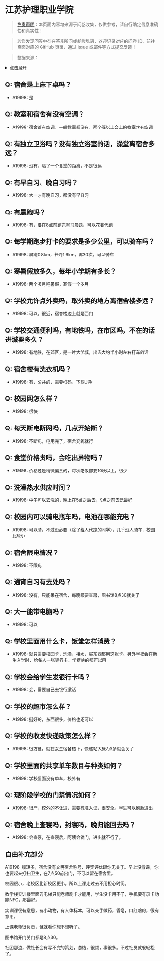 # 江苏护理职业学院

> [免责声明](https://colleges.chat/#_3)：本页面内容均来源于问卷收集，仅供参考，请自行确定信息准确性和真实性！

> 若您发现回答中存在答非所问或胡言乱语，欢迎记录对应的问卷 ID，前往页面对应的 GitHub 页面，通过 issue 或邮件等方式提交反馈！

> 数据来源：

<details><summary>点击展开</summary>
<ul>
<li>A19198: 匿名 (2023 年 06 月)</li>
</ul>
</details>

## Q: 宿舍是上床下桌吗？

- A19198: 是

## Q: 教室和宿舍有没有空调？

- A19198: 宿舍都有空调，一般教室都没有，两个班以上合上的教室才有空调

## Q: 有独立卫浴吗？没有独立浴室的话，澡堂离宿舍多远？

- A19198: 没有，隔了一个食堂的距离，不是很远

## Q: 有早自习、晚自习吗？

- A19198: 大一才有晚自习，都没有早自习

## Q: 有晨跑吗？

- A19198: 有，要在8点前跑完宥马晨跑，可以花钱代跑

## Q: 每学期跑步打卡的要求是多少公里，可以骑车吗？

- A19198: 晨跑0.8km，长跑1.6km，都30次。可以骑车

## Q: 寒暑假放多久，每年小学期有多长？

- A19198: 两个多月吧暑假，寒假一个多月

## Q: 学校允许点外卖吗，取外卖的地方离宿舍楼多远？

- A19198: 可以，很近，宿舍楼边上就是西门

## Q: 学校交通便利吗，有地铁吗，在市区吗，不在的话进城要多久？

- A19198: 有地铁，在郊区，是一片大学城，出去大约半小时左右打车的话

## Q: 宿舍楼有洗衣机吗？

- A19198: 有，公共的，需要扫码，下载U净

## Q: 校园网怎么样？

- A19198: 很快

## Q: 每天断电断网吗，几点开始断？

- A19198: 不断电，电用完了，宿舍充钱就行

## Q: 食堂价格贵吗，会吃出异物吗？

- A19198: 价格还是稍微偏贵的，每次吃饭都要10块以上，很少

## Q: 洗澡热水供应时间？

- A19198: 中午可以去洗的，晚上在5点之后去，9点之前去洗最好

## Q: 校园内可以骑电瓶车吗，电池在哪能充电？

- A19198: 可以骑，不过没必要（除了给人代跑的同学），几乎没人骑车，校园比较小

## Q: 宿舍限电情况？

- A19198: 不限电

## Q: 通宵自习有去处吗？

- A19198: 没有，只能呆在宿舍，每晚都要查房，图书馆8点30就关了

## Q: 大一能带电脑吗？

- A19198: 可以

## Q: 学校里面用什么卡，饭堂怎样消费？

- A19198: 就只需要校园卡，洗澡，接水，买东西都用这张卡。另外学校会在新生入学时，给每人一张建行卡，学费啥的都可以用

## Q: 学校会给学生发银行卡吗？

- A19198: 会，需要自己去银行激活

## Q: 学校的超市怎么样？

- A19198: 挺好的，东西很多，价格也还可以

## Q: 学校的收发快递政策怎么样？

- A19198: 很方便，就在女生宿舍楼下，快递站大概7点多就会关了

## Q: 学校里面的共享单车数目与种类如何？

- A19198: 学校里面没有单车，校外有

## Q: 现阶段学校的门禁情况如何？

- A19198: 很严，校外的不让进，需要有准入证，很安全。学生可以刷脸进出

## Q: 宿舍晚上查寝吗，封寝吗，晚归能回去吗？

- A19198: 会查寝，在查寝后，阿姨会锁门，进出就不行了。

## 自由补充部分

A19198: 规矩多，宿舍没有文明宿舍称号，评奖评优跟你无关了。早上没有课，你也要起来打扫卫生，在7点50前出门，不可以留在宿舍里。

校园很小，老校区比新校区更小。所以上课走过去不用担心时间。

教学楼实训楼里面的电梯只能老师刷卡才能用，学生没卡用不了，手机要有录卡功能NFC，那最好。

实训课很有意思，有小动物，有人体标本，可以亲手做药，香皂，口红啥的，很有意思。

上课老师很负责，但就看你想不想听了。

图书馆开门关门都是8点30。

社团那边，做社长会有写不完的策划，总结，很烦，事很多。不过社员就很轻松了。